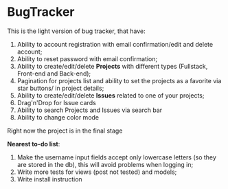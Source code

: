 # BugTracker
This is the light version of bug tracker, that have:
  1) Ability to account registration with email confirmation/edit and delete account;
  2) Ability to reset password with email confirmation;
  3) Ability to create/edit/delete <b>Projects</b> with different types (Fullstack, Front-end and Back-end);
  4) Pagination for projects list and ability to set the projects as a favorite via star buttons/ in project details;
  5) Ability to create/edit/delete <b>Issues</b> related to one of your projects;
  6) Drag'n'Drop for Issue cards
  7) Ability to search Projects and Issues via search bar
  8) Ability to change color mode

Right now the project is in the final stage

<b>Nearest to-do list</b>:
  1) Make the username input fields accept only lowercase letters (so they are stored in the db), this will avoid problems when logging in;
  2) Write more tests for views (post not tested) and models;
  3) Write install instruction

